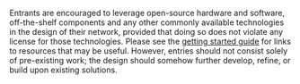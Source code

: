 Entrants are encouraged to leverage open-source hardware and software, off-the-shelf components and any other commonly available technologies in the design of their network, provided that doing so does not violate any license for those technologies. Please see the [getting started guide](https://github.com/MozillaFoundation/NSF-WINS-Getting-Started) for links to resources that may be useful. However, entries should not consist solely of pre-existing work; the design should somehow further develop, refine, or build upon existing solutions.
